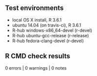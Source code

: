## Test environments
* local OS X install, R 3.6.1
* ubuntu 14.04 (on travis-ci), R 3.6.1
* R-hub windows-x86_64-devel (r-devel)
* R-hub ubuntu-gcc-release (r-release)
* R-hub fedora-clang-devel (r-devel)

## R CMD check results

0 errors | 0 warnings | 0 notes
